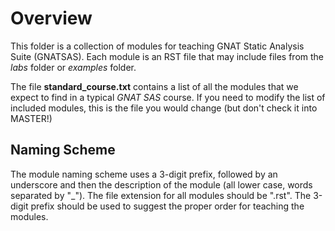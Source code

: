 # Overview

This folder is a collection of modules for teaching GNAT Static Analysis Suite
(GNATSAS). Each module is an RST file that may include files from the *labs*
folder or *examples* folder.

The file **standard_course.txt** contains a list of all the modules that
we expect to find in a typical *GNAT SAS* course. If you need
to modify the list of included modules, this is the file you would change
(but don't check it into MASTER!)

## Naming Scheme

The module naming scheme uses a 3-digit prefix, followed by an underscore and
then the description of the module (all lower case, words separated by "\_").
The file extension for all modules should be ".rst". The 3-digit prefix
should be used to suggest the proper order for teaching the modules.
